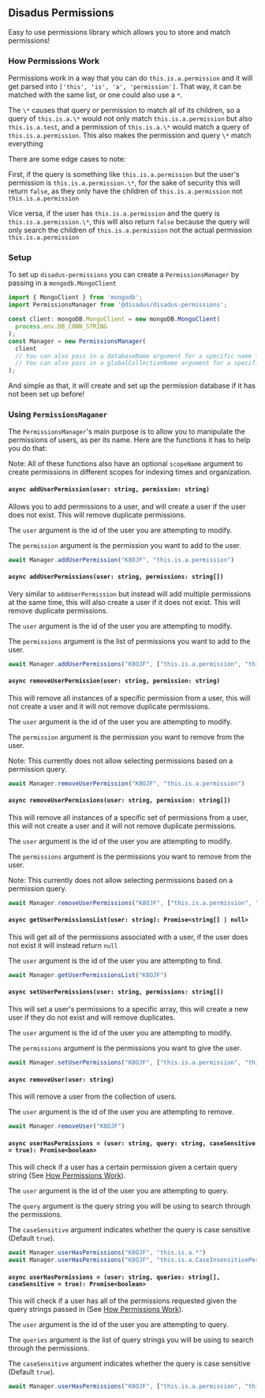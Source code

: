 ## Disadus Permissions

Easy to use permissions library which allows you to store and match permissions!

### How Permissions Work

Permissions work in a way that you can do `this.is.a.permission` and it will get
parsed into `['this', 'is', 'a', 'permission']`. That way, it can be matched with
the same list, or one could also use a `*`.

The `\*` causes that query or permission to match all of its children, so a query of
`this.is.a.\*` would not only match `this.is.a.permission` but also `this.is.a.test`, and a
permission of `this.is.a.\*` would match a query of `this.is.a.permission`. This also makes
the permission and query `\*` match everything

There are some edge cases to note:

First, if the query is something like `this.is.a.permission` but the user's
permission is `this.is.a.permission.\*`, for the sake of security this will
return `false`, as they only have the children of `this.is.a.permission`
not `this.is.a.permission`

Vice versa, if the user has `this.is.a.permission` and the query is
`this.is.a.permission.\*`, this will also return `false` because the
query will only search the children of `this.is.a.permission` not
the actual permission `this.is.a.permission`

### Setup

To set up `disadus-permissions` you can create a `PermissionsManager` by passing in a `mongodb.MongoClient`

```ts
import { MongoClient } from 'mongodb';
import PermissionsManager from '@disadus/disadus-permissions';

const client: mongoDB.MongoClient = new mongoDB.MongoClient(
  process.env.DB_CONN_STRING
);
const Manager = new PermissionsManager(
  client
  // You can also pass in a databaseName argument for a specific name for the database, default "_DisadusPermissions"
  // You can also pass in a globalCollectionName argument for a specific name for the collection, default "GlobalPermissions"
);
```

And simple as that, it will create and set up the permission database if it has not been set up before!

### Using `PermissionsMaganer`

The `PermissionsManager`'s main purpose is to allow you to manipulate the permissions of users, as per its name.
Here are the functions it has to help you do that:

Note: All of these functions also have an optional `scopeName` argument to create permissions in different scopes
for indexing times and organization.

#### `async addUserPermission(user: string, permission: string)`

Allows you to add permissions to a user, and will create a user if the user does not exist. This will remove duplicate permissions.

The `user` argument is the id of the user you are attempting to modify.

The `permission` argument is the permission you want to add to the user.

```ts
await Manager.addUserPermission("K8OJF", "this.is.a.permission")
```

#### `async addUserPermissions(user: string, permissions: string[])`

Very similar to `addUserPermission` but instead will add multiple permissions at the same time, this will also create a user if it does not exist. This will remove duplicate permissions.

The `user` argument is the id of the user you are attempting to modify.

The `permissions` argument is the list of permissions you want to add to the user.

```ts
await Manager.addUserPermissions("K8OJF", ["this.is.a.permission", "this.is.a.test"])
```

#### `async removeUserPermission(user: string, permission: string)`

This will remove all instances of a specific permission from a user, this will not create a user and it will not remove duplicate permissions.

The `user` argument is the id of the user you are attempting to modify.

The `permission` argument is the permission you want to remove from the user.

Note: This currently does not allow selecting permissions based on a permission query.

```ts
await Manager.removeUserPermission("K8OJF", "this.is.a.permission")
```

#### `async removeUserPermissions(user: string, permission: string[])`

This will remove all instances of a specific set of permissions from a user, this will not create a user and it will not remove duplicate permissions.

The `user` argument is the id of the user you are attempting to modify.

The `permissions` argument is the permissions you want to remove from the user.

Note: This currently does not allow selecting permissions based on a permission query.

```ts
await Manager.removeUserPermissions("K8OJF", ["this.is.a.permission", "this.is.a.test"])
```

#### `async getUserPermissionsList(user: string): Promise<string[] | null>`

This will get all of the permissions associated with a user, if the user does not exist it will instead return `null`

The `user` argument is the id of the user you are attempting to find.

```ts
await Manager.getUserPermissionsList("K8OJF")
```

#### `async setUserPermissions(user: string, permissions: string[])`

This will set a user's permissions to a specific array, this will create a new user if they do not exist and will remove duplicates.

The `user` argument is the id of the user you are attempting to modify.

The `permissions` argument is the permissions you want to give the user.

```ts
await Manager.setUserPermissions("K8OJF", ["this.is.a.permission", "this.is.another.permission", "this.is.a.test"])
```

#### `async removeUser(user: string)`

This will remove a user from the collection of users.

The `user` argument is the id of the user you are attempting to remove.

```ts
await Manager.removeUser("K8OJF")
```

#### `async userHasPermissions = (user: string, query: string, caseSensitive = true): Promise<boolean>`

This will check if a user has a certain permission given a certain query string (See [How Permissions Work](#how-permissions-work)).

The `user` argument is the id of the user you are attempting to query.

The `query` argument is the query string you will be using to search through the permissions.

The `caseSensitive` argument indicates whether the query is case sensitive (Default `true`).

```ts
await Manager.userHasPermissions("K8OJF", "this.is.a.*")
await Manager.userHasPermissions("K8OJF", "this.is.a.CaseInsensitivePermission", false)
```

#### `async userHasPermissions = (user: string, queries: string[], caseSensitive = true): Promise<boolean>`

This will check if a user has all of the permissions requested given the query strings passed in (See [How Permissions Work](#how-permissions-work)).

The `user` argument is the id of the user you are attempting to query.

The `queries` argument is the list of query strings you will be using to search through the permissions.

The `caseSensitive` argument indicates whether the query is case sensitive (Default `true`).

```ts
await Manager.userHasPermissions("K8OJF", ["this.is.a.permission", "this.is.another.*"])
```